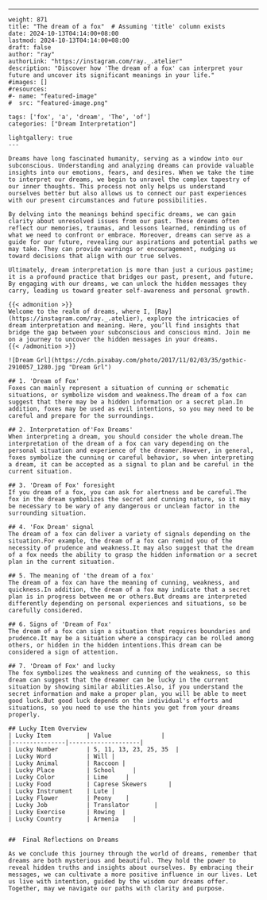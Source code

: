 ---
    weight: 871
    title: "The dream of a fox"  # Assuming 'title' column exists
    date: 2024-10-13T04:14:00+08:00
    lastmod: 2024-10-13T04:14:00+08:00
    draft: false
    author: "ray"
    authorLink: "https://instagram.com/ray._.atelier"
    description: "Discover how 'The dream of a fox' can interpret your future and uncover its significant meanings in your life."
    #images: []
    #resources:
    #- name: "featured-image"
    #  src: "featured-image.png"
    
    tags: ['fox', 'a', 'dream', 'The', 'of']
    categories: ["Dream Interpretation"]
    
    lightgallery: true
    ---
    
    Dreams have long fascinated humanity, serving as a window into our subconscious. Understanding and analyzing dreams can provide valuable insights into our emotions, fears, and desires. When we take the time to interpret our dreams, we begin to unravel the complex tapestry of our inner thoughts. This process not only helps us understand ourselves better but also allows us to connect our past experiences with our present circumstances and future possibilities.
    
    By delving into the meanings behind specific dreams, we can gain clarity about unresolved issues from our past. These dreams often reflect our memories, traumas, and lessons learned, reminding us of what we need to confront or embrace. Moreover, dreams can serve as a guide for our future, revealing our aspirations and potential paths we may take. They can provide warnings or encouragement, nudging us toward decisions that align with our true selves.
    
    Ultimately, dream interpretation is more than just a curious pastime; it is a profound practice that bridges our past, present, and future. By engaging with our dreams, we can unlock the hidden messages they carry, leading us toward greater self-awareness and personal growth.
    
    {{< admonition >}}
    Welcome to the realm of dreams, where I, [Ray](https://instagram.com/ray._.atelier), explore the intricacies of dream interpretation and meaning. Here, you’ll find insights that bridge the gap between your subconscious and conscious mind. Join me on a journey to uncover the hidden messages in your dreams.
    {{< /admonition >}}
    
    ![Dream Grl](https://cdn.pixabay.com/photo/2017/11/02/03/35/gothic-2910057_1280.jpg "Dream Grl")
    
    ## 1. 'Dream of Fox'
    Foxes can mainly represent a situation of cunning or schematic situations, or symbolize wisdom and weakness.The dream of a fox can suggest that there may be a hidden information or a secret plan.In addition, foxes may be used as evil intentions, so you may need to be careful and prepare for the surroundings.
    
    ## 2. Interpretation of'Fox Dreams'
    When interpreting a dream, you should consider the whole dream.The interpretation of the dream of a fox can vary depending on the personal situation and experience of the dreamer.However, in general, foxes symbolize the cunning or careful behavior, so when interpreting a dream, it can be accepted as a signal to plan and be careful in the current situation.
    
    ## 3. 'Dream of Fox' foresight
    If you dream of a fox, you can ask for alertness and be careful.The fox in the dream symbolizes the secret and cunning nature, so it may be necessary to be wary of any dangerous or unclean factor in the surrounding situation.
    
    ## 4. 'Fox Dream' signal
    The dream of a fox can deliver a variety of signals depending on the situation.For example, the dream of a fox can remind you of the necessity of prudence and weakness.It may also suggest that the dream of a fox needs the ability to grasp the hidden information or a secret plan in the current situation.
    
    ## 5. The meaning of 'the dream of a fox'
    The dream of a fox can have the meaning of cunning, weakness, and quickness.In addition, the dream of a fox may indicate that a secret plan is in progress between me or others.But dreams are interpreted differently depending on personal experiences and situations, so be carefully considered.
    
    ## 6. Signs of 'Dream of Fox'
    The dream of a fox can sign a situation that requires boundaries and prudence.It may be a situation where a conspiracy can be rolled among others, or hidden in the hidden intentions.This dream can be considered a sign of attention.
    
    ## 7. 'Dream of Fox' and lucky
    The fox symbolizes the weakness and cunning of the weakness, so this dream can suggest that the dreamer can be lucky in the current situation by showing similar abilities.Also, if you understand the secret information and make a proper plan, you will be able to meet good luck.But good luck depends on the individual's efforts and situations, so you need to use the hints you get from your dreams properly.
    
    ## Lucky Item Overview
    | Lucky Item          | Value              |
    |---------------|--------------------|
    | Lucky Number        | 5, 11, 13, 23, 25, 35  |
    | Lucky Word          | Will |
    | Lucky Animal        | Raccoon |
    | Lucky Place         | School     |
    | Lucky Color         | Lime     |
    | Lucky Food          | Caprese Skewers      |
    | Lucky Instrument    | Lute |
    | Lucky Flower        | Peony    |
    | Lucky Job           | Translator       |
    | Lucky Exercise      | Rowing  |
    | Lucky Country       | Armenia    |
    
    
    ##  Final Reflections on Dreams
    
    As we conclude this journey through the world of dreams, remember that dreams are both mysterious and beautiful. They hold the power to reveal hidden truths and insights about ourselves. By embracing their messages, we can cultivate a more positive influence in our lives. Let us live with intention, guided by the wisdom our dreams offer. Together, may we navigate our paths with clarity and purpose.
    